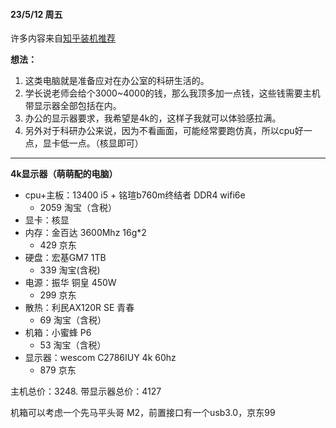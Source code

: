 #### 23/5/12 周五

许多内容来自[知乎装机推荐](https://www.zhihu.com/tardis/bd/art/217881116?source_id=1001)

**想法：**
1. 这类电脑就是准备应对在办公室的科研生活的。
2. 学长说老师会给个3000~4000的钱，那么我顶多加一点钱，这些钱需要主机带显示器全部包括在内。
3. 办公的显示器要求，我希望是4k的，这样子我就可以体验感拉满。
4. 另外对于科研办公来说，因为不看画面，可能经常要跑仿真，所以cpu好一点，显卡低一点。（核显即可）

---

**4k显示器（萌萌配的电脑）**
- cpu+主板：13400 i5 + 铭瑄b760m终结者 DDR4 wifi6e
  - 2059 淘宝（含税）
- 显卡：核显
- 内存：金百达 3600Mhz 16g*2
  - 429 京东
- 硬盘：宏基GM7 1TB
  - 339 淘宝(含税)
- 电源：振华 铜皇 450W 
  - 299 京东
- 散热：利民AX120R SE 青春
  - 69 淘宝（含税）
- 机箱：小蜜蜂 P6
  - 53 淘宝（含税）
- 显示器：wescom  C2786IUY 4k 60hz
  - 879 京东


主机总价：3248.
带显示器总价：4127


机箱可以考虑一个先马平头哥 M2，前置接口有一个usb3.0，京东99
